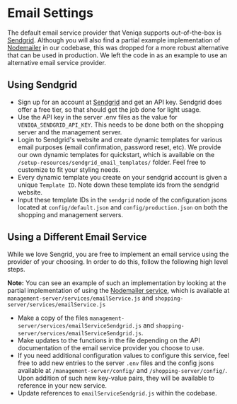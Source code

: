 # Email Settings

The default email service provider that Veniqa supports out-of-the-box is [Sendgrid](https://sendgrid.com). Although you will also find a partial example implementation of [Nodemailer](https://nodemailer.com) in our codebase, this was dropped for a more robust alternative that can be used in production. We left the code in as an example to use an alternative email service provider.

## Using Sendgrid
* Sign up for an account at [Sendgrid](https://sendgrid.com) and get an API key. Sendgrid does offer a free tier, so that should get the job done for light usage.
* Use the API key in the server .env files as the value for `VENIQA_SENDGRID_API_KEY`. This needs to be done both on the shopping server and the management server.
* Login to Sendgrid's website and create dynamic templates for various email purposes (email confirmation, password reset, etc). We provide our own dynamic templates for quickstart, which is available on the `/setup-resources/sendgrid_email_templates/` folder. Feel free to customize to fit your styling needs.
* Every dynamic template you create on your sendgrid account is given a unique `Template ID`. Note down these template ids from the sendgrid website.
* Input these template IDs in the `sendgrid` node of the configuration jsons located at `config/default.json` and `config/production.json` on both the shopping and management servers.

## Using a Different Email Service

While we love Sengrid, you are free to implement an email service using the provider of your choosing. In order to do this, follow the following high level steps. 

**Note:** You can see an example of such an implementation by looking at the partial implementation of using the [Nodemailer service](https://nodemailer.com), which is available at `management-server/services/emailService.js` and `shopping-server/services/emailService.js`

* Make a copy of the files `management-server/services/emailServiceSendgrid.js` and `shopping-server/services/emailServiceSendgrid.js`. 
* Make updates to the functions in the file depending on the API documentation of the email service provider you choose to use.
* If you need additional configuration values to configure this service, feel free to add new entries to the server `.env` files and the config jsons available at `/management-server/config/` and `/shopping-server/config/`. Upon addition of such new key-value pairs, they will be available to reference in your new service.
* Update references to `emailServiceSendgrid.js` within the codebase.

